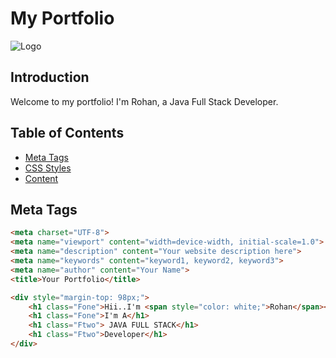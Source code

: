 # My Portfolio

![Logo](https://path-to-your-logo.com/logo.png)

## Introduction

Welcome to my portfolio! I'm Rohan, a Java Full Stack Developer.

## Table of Contents

- [Meta Tags](#meta-tags)
- [CSS Styles](#css-styles)
- [Content](#content)

## Meta Tags

```html
<meta charset="UTF-8">
<meta name="viewport" content="width=device-width, initial-scale=1.0">
<meta name="description" content="Your website description here">
<meta name="keywords" content="keyword1, keyword2, keyword3">
<meta name="author" content="Your Name">
<title>Your Portfolio</title>

<div style="margin-top: 98px;">
    <h1 class="Fone">Hii..I'm <span style="color: white;">Rohan</span></h1>
    <h1 class="Fone">I'm A</h1>
    <h1 class="Ftwo"> JAVA FULL STACK</h1>
    <h1 class="Ftwo">Developer</h1>
</div>


